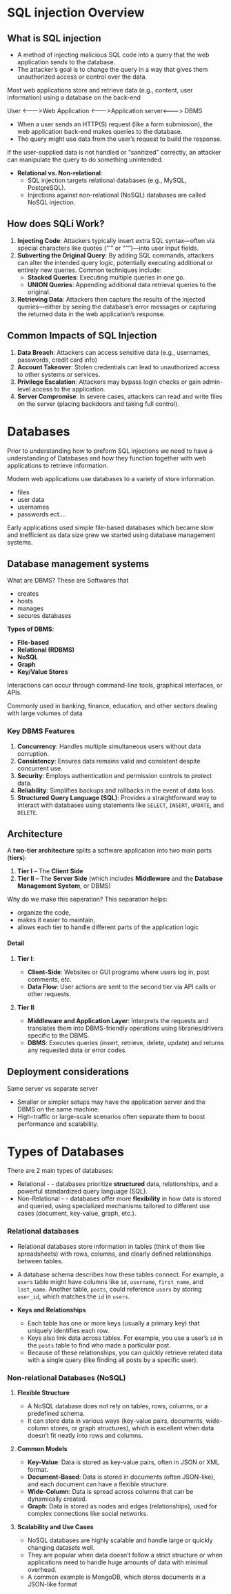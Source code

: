 # SQL injection Overview
## What is SQL injection 
- A method of injecting malicious SQL code into a query that the web application sends to the database.
- The attacker’s goal is to change the query in a way that gives them unauthorized access or control over the data.

Most web applications store and retrieve data (e.g., content, user information) using a database on the back-end

User <--->Web Application <--->Application server<---> DBMS

- When a user sends an HTTP(S) request (like a form submission), the web application back-end makes queries to the database. 
- The query might use data from the user’s request to build the response.

If the user-supplied data is not handled or “sanitized” correctly, an attacker can manipulate the query to do something unintended.

- **Relational vs. Non-relational**:
    - SQL injection targets relational databases (e.g., MySQL, PostgreSQL).
    - Injections against non-relational (NoSQL) databases are called NoSQL injection.

## How does SQLi Work?
1. **Injecting Code**: Attackers typically insert extra SQL syntax—often via special characters like quotes (“'” or “"”)—into user input fields.
2. **Subverting the Original Query**: By adding SQL commands, attackers can alter the intended query logic, potentially executing additional or entirely new queries. Common techniques include:
    - **Stacked Queries**: Executing multiple queries in one go.
    - **UNION Queries**: Appending additional data retrieval queries to the original.
3. **Retrieving Data**: Attackers then capture the results of the injected queries—either by seeing the database’s error messages or capturing the returned data in the web application’s response.

##  Common Impacts of SQL Injection

1. **Data Breach**: Attackers can access sensitive data (e.g., usernames, passwords, credit card info)
2. **Account Takeover**: Stolen credentials can lead to unauthorized access to other systems or services.
3. **Privilege Escalation**: Attackers may bypass login checks or gain admin-level access to the application.
4. **Server Compromise**: In severe cases, attackers can read and write files on the server (placing backdoors and taking full control).

# Databases 
Prior to understanding how to preform SQL injections we need to have a understanding of Databases and how they function together with web applications to retrieve information.

Modern web applications use databases to a variety of store information. 
- files
- user data
- usernames
- passwords
ect....

Early applications used simple file-based databases which became slow and inefficient as data size grew we started using database management systems.

## Database management systems
What are DBMS?
These are Softwares that 
- creates
- hosts
- manages
- secures 
databases

**Types of DBMS**:

- **File-based**
- **Relational (RDBMS)**
- **NoSQL**
- **Graph**
- **Key/Value Stores**

Interactions can occur through command-line tools, graphical interfaces, or APIs.

Commonly used in banking, finance, education, and other sectors dealing with large volumes of data

### Key DBMS Features

1. **Concurrency**: Handles multiple simultaneous users without data corruption.
2. **Consistency**: Ensures data remains valid and consistent despite concurrent use.
3. **Security**: Employs authentication and permission controls to protect data.
4. **Reliability**: Simplifies backups and rollbacks in the event of data loss.
5. **Structured Query Language (SQL)**: Provides a straightforward way to interact with databases using statements like `SELECT`, `INSERT`, `UPDATE`, and `DELETE`.

## Architecture

A **two-tier architecture** splits a software application into two main parts (**tiers**):

1. **Tier I** – The **Client Side**
2. **Tier II** – The **Server Side** (which includes **Middleware** and the **Database Management System**, or DBMS)

Why do we make this seperation?
This separation helps:
- organize the code, 
- makes it easier to maintain, 
- allows each tier to handle different parts of the application logic
#### Detail
1. **Tier I**:
    
    - **Client-Side**: Websites or GUI programs where users log in, post comments, etc.
    - **Data Flow**: User actions are sent to the second tier via API calls or other requests.
2. **Tier II**:
    
    - **Middleware and Application Layer**: Interprets the requests and translates them into DBMS-friendly operations using libraries/drivers specific to the DBMS.
    - **DBMS**: Executes queries (insert, retrieve, delete, update) and returns any requested data or error codes.

## Deployment considerations
Same server vs separate server 
- Smaller or simpler setups may have the application server and the DBMS on the same machine.
- High-traffic or large-scale scenarios often separate them to boost performance and scalability.

# Types of Databases
There are 2 main types of databases:
- Relational - - databases prioritize **structured** data, relationships, and a powerful standardized query language (SQL). 
- Non-Relational - - databases offer more **flexibility** in how data is stored and queried, using specialized mechanisms tailored to different use cases (document, key-value, graph, etc.).

### Relational databases
- Relational databases store information in tables (think of them like spreadsheets) with rows, columns, and clearly defined relationships between tables.
- A database schema describes how these tables connect. For example, a `users` table might have columns like `id`, `username`, `first_name`, and `last_name`. Another table, `posts`, could reference `users` by storing `user_id`, which matches the `id` in `users`.

- **Keys and Relationships**
    
    - Each table has one or more keys (usually a primary key) that uniquely identifies each row.
    - Keys also link data across tables. For example, you use a user’s `id` in the `posts` table to find who made a particular post.
    - Because of these relationships, you can quickly retrieve related data with a single query (like finding all posts by a specific user).
### Non-relational Databases (NoSQL)
1. **Flexible Structure**
    
    - A NoSQL database does not rely on tables, rows, columns, or a predefined schema.
    - It can store data in various ways (key-value pairs, documents, wide-column stores, or graph structures), which is excellent when data doesn’t fit neatly into rows and columns.
2. **Common Models**
    
    - **Key-Value**: Data is stored as key-value pairs, often in JSON or XML format.
    - **Document-Based**: Data is stored in documents (often JSON-like), and each document can have a flexible structure.
    - **Wide-Column**: Data is spread across columns that can be dynamically created.
    - **Graph**: Data is stored as nodes and edges (relationships), used for complex connections like social networks.
3. **Scalability and Use Cases**
    
    - NoSQL databases are highly scalable and handle large or quickly changing datasets well.
    - They are popular when data doesn’t follow a strict structure or when applications need to handle huge amounts of data with minimal overhead.
    - A common example is MongoDB, which stores documents in a JSON-like format


